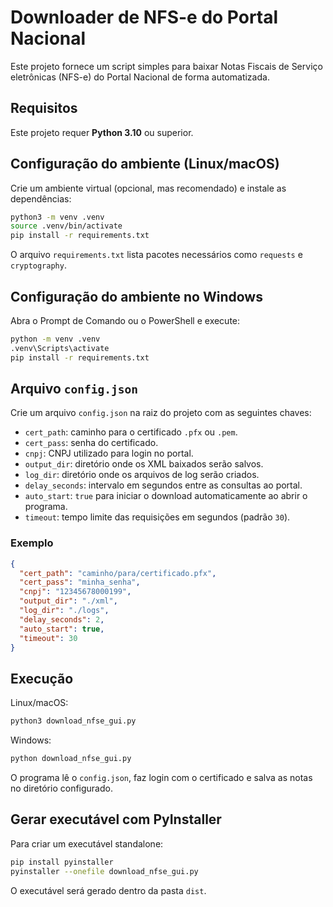 # Downloader de NFS-e do Portal Nacional

Este projeto fornece um script simples para baixar Notas Fiscais de Serviço eletrônicas (NFS-e) do Portal Nacional de forma automatizada.

## Requisitos

Este projeto requer **Python 3.10** ou superior.

## Configuração do ambiente (Linux/macOS)

Crie um ambiente virtual (opcional, mas recomendado) e instale as dependências:

```bash
python3 -m venv .venv
source .venv/bin/activate
pip install -r requirements.txt
```

O arquivo `requirements.txt` lista pacotes necessários como `requests` e `cryptography`.

## Configuração do ambiente no Windows

Abra o Prompt de Comando ou o PowerShell e execute:

```cmd
python -m venv .venv
.venv\Scripts\activate
pip install -r requirements.txt
```

## Arquivo `config.json`

Crie um arquivo `config.json` na raiz do projeto com as seguintes chaves:

- `cert_path`: caminho para o certificado `.pfx` ou `.pem`.
- `cert_pass`: senha do certificado.
- `cnpj`: CNPJ utilizado para login no portal.
- `output_dir`: diretório onde os XML baixados serão salvos.
- `log_dir`: diretório onde os arquivos de log serão criados.
- `delay_seconds`: intervalo em segundos entre as consultas ao portal.
- `auto_start`: `true` para iniciar o download automaticamente ao abrir o programa.
- `timeout`: tempo limite das requisições em segundos (padrão `30`).

### Exemplo

```json
{
  "cert_path": "caminho/para/certificado.pfx",
  "cert_pass": "minha_senha",
  "cnpj": "12345678000199",
  "output_dir": "./xml",
  "log_dir": "./logs",
  "delay_seconds": 2,
  "auto_start": true,
  "timeout": 30
}
```

## Execução

Linux/macOS:

```bash
python3 download_nfse_gui.py
```

Windows:

```cmd
python download_nfse_gui.py
```

O programa lê o `config.json`, faz login com o certificado e salva as notas no diretório configurado.

## Gerar executável com PyInstaller

Para criar um executável standalone:

```bash
pip install pyinstaller
pyinstaller --onefile download_nfse_gui.py
```

O executável será gerado dentro da pasta `dist`.
